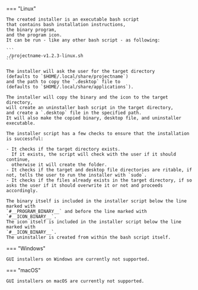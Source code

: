 === "Linux"

    The created installer is an executable bash script
    that contains bash installation instructions,
    the binary program,
    and the program icon.
    It can be run - like any other bash script - as following:

    ```
    ./projectname-v1.2.3-linux.sh
    ```

    The installer will ask the user for the target directory
    (defaults to `$HOME/.local/share/projectname`)
    and the path to copy the `.desktop` file to
    (defaults to `$HOME/.local/share/applications`).

    The installer will copy the binary and the icon to the target directory,
    will create an uninstaller bash script in the target directory,
    and create a `.desktop` file in the specified path.
    It will also make the copied binary, desktop file, and uninstaller executable.

    The installer script has a few checks to ensure that the installation is successful:

    - It checks if the target directory exists.
      If it exists, the script will check with the user if it should continue,
      otherwise it will create the folder.
    - It checks if the target and desktop file directories are ritable, if not, tells the user to run the installer with `sudo`.
    - It checks if the files already exists in the target directory, if so asks the user if it should overwrite it or not and proceeds accordingly.

    The binary itself is included in the installer script below the line marked with
    `#__PROGRAM_BINARY__` and before the line marked with `#__ICON_BINARY__`.
    The icon itself is included in the installer script below the line marked with
    `#__ICON_BINARY__`.
    The uninstaller is created from within the bash script itself.


=== "Windows"

    GUI installers on Windows are currently not supported.

=== "macOS"

    GUI installers on macOS are currently not supported.
